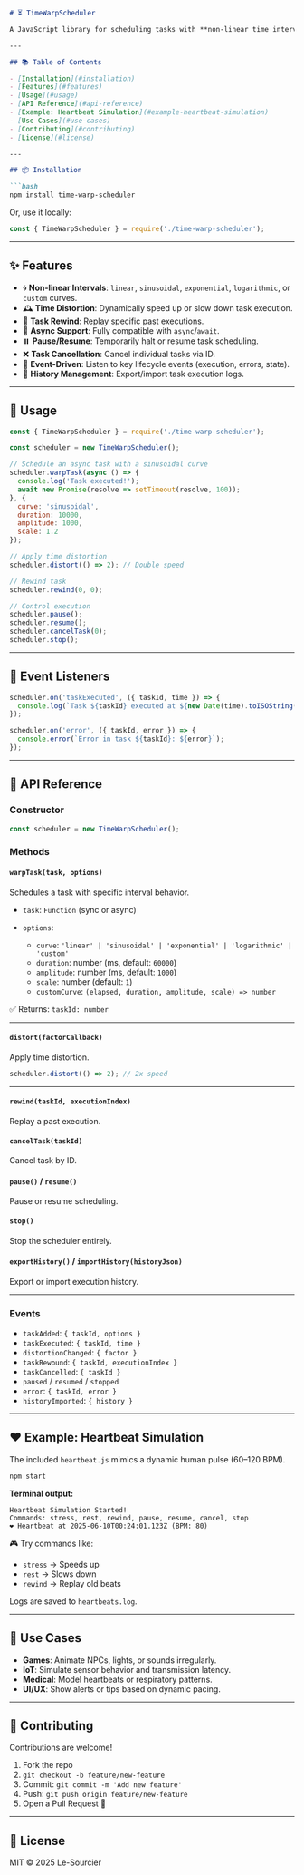 ````markdown
# ⏳ TimeWarpScheduler

A JavaScript library for scheduling tasks with **non-linear time intervals**, **time distortion**, and **rewind capabilities**. Ideal for simulations, animations, games, IoT, or interactive apps.

---

## 📚 Table of Contents

- [Installation](#installation)
- [Features](#features)
- [Usage](#usage)
- [API Reference](#api-reference)
- [Example: Heartbeat Simulation](#example-heartbeat-simulation)
- [Use Cases](#use-cases)
- [Contributing](#contributing)
- [License](#license)

---

## 📦 Installation

```bash
npm install time-warp-scheduler
````

Or, use it locally:

```js
const { TimeWarpScheduler } = require('./time-warp-scheduler');
```

---

## ✨ Features

* 🌀 **Non-linear Intervals**: `linear`, `sinusoidal`, `exponential`, `logarithmic`, or `custom` curves.
* 🕰️ **Time Distortion**: Dynamically speed up or slow down task execution.
* 🔁 **Task Rewind**: Replay specific past executions.
* 🔄 **Async Support**: Fully compatible with `async`/`await`.
* ⏸️ **Pause/Resume**: Temporarily halt or resume task scheduling.
* ❌ **Task Cancellation**: Cancel individual tasks via ID.
* 📡 **Event-Driven**: Listen to key lifecycle events (execution, errors, state).
* 🧾 **History Management**: Export/import task execution logs.

---

## 🚀 Usage

```js
const { TimeWarpScheduler } = require('./time-warp-scheduler');

const scheduler = new TimeWarpScheduler();

// Schedule an async task with a sinusoidal curve
scheduler.warpTask(async () => {
  console.log('Task executed!');
  await new Promise(resolve => setTimeout(resolve, 100));
}, {
  curve: 'sinusoidal',
  duration: 10000,
  amplitude: 1000,
  scale: 1.2
});

// Apply time distortion
scheduler.distort(() => 2); // Double speed

// Rewind task
scheduler.rewind(0, 0);

// Control execution
scheduler.pause();
scheduler.resume();
scheduler.cancelTask(0);
scheduler.stop();
```

---

## 📡 Event Listeners

```js
scheduler.on('taskExecuted', ({ taskId, time }) => {
  console.log(`Task ${taskId} executed at ${new Date(time).toISOString()}`);
});

scheduler.on('error', ({ taskId, error }) => {
  console.error(`Error in task ${taskId}: ${error}`);
});
```

---

## 📘 API Reference

### Constructor

```js
const scheduler = new TimeWarpScheduler();
```

### Methods

#### `warpTask(task, options)`

Schedules a task with specific interval behavior.

* `task`: `Function` (sync or async)
* `options`:

  * `curve`: `'linear' | 'sinusoidal' | 'exponential' | 'logarithmic' | 'custom'`
  * `duration`: number (ms, default: `60000`)
  * `amplitude`: number (ms, default: `1000`)
  * `scale`: number (default: `1`)
  * `customCurve`: `(elapsed, duration, amplitude, scale) => number`

✅ Returns: `taskId: number`

---

#### `distort(factorCallback)`

Apply time distortion.

```js
scheduler.distort(() => 2); // 2x speed
```

---

#### `rewind(taskId, executionIndex)`

Replay a past execution.

#### `cancelTask(taskId)`

Cancel task by ID.

#### `pause()` / `resume()`

Pause or resume scheduling.

#### `stop()`

Stop the scheduler entirely.

#### `exportHistory()` / `importHistory(historyJson)`

Export or import execution history.

---

### Events

* `taskAdded`: `{ taskId, options }`
* `taskExecuted`: `{ taskId, time }`
* `distortionChanged`: `{ factor }`
* `taskRewound`: `{ taskId, executionIndex }`
* `taskCancelled`: `{ taskId }`
* `paused` / `resumed` / `stopped`
* `error`: `{ taskId, error }`
* `historyImported`: `{ history }`

---

## ❤️ Example: Heartbeat Simulation

The included `heartbeat.js` mimics a dynamic human pulse (60–120 BPM).

```bash
npm start
```

**Terminal output:**

```
Heartbeat Simulation Started!
Commands: stress, rest, rewind, pause, resume, cancel, stop
❤️ Heartbeat at 2025-06-10T00:24:01.123Z (BPM: 80)
```

🎮 Try commands like:

* `stress` → Speeds up
* `rest` → Slows down
* `rewind` → Replay old beats

Logs are saved to `heartbeats.log`.

---

## 🧠 Use Cases

* **Games**: Animate NPCs, lights, or sounds irregularly.
* **IoT**: Simulate sensor behavior and transmission latency.
* **Medical**: Model heartbeats or respiratory patterns.
* **UI/UX**: Show alerts or tips based on dynamic pacing.

---

## 🤝 Contributing

Contributions are welcome!

1. Fork the repo
2. `git checkout -b feature/new-feature`
3. Commit: `git commit -m 'Add new feature'`
4. Push: `git push origin feature/new-feature`
5. Open a Pull Request 🚀

---

## 📄 License

MIT © 2025 Le-Sourcier
